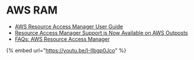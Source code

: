 # AWS RAM

* [AWS Resource Access Manager User Guide](https://docs.aws.amazon.com/ram/latest/userguide/what-is.html)
* [Resource Access Manager Support is Now Available on AWS Outposts](https://aws.amazon.com/about-aws/whats-new/2020/10/resource-access-manager-support-available-aws-outposts/)
* [FAQs: AWS Resource Access Manager](https://aws.amazon.com/ram/faqs/)



{% embed url="https://youtu.be/I-IIbgp0Jco" %}
